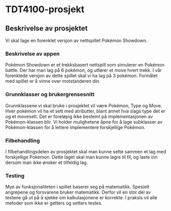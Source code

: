 # TDT4100-prosjekt

## Beskrivelse av prosjektet

Vi skal lage en forenklet versjon av nettspillet Pokémon Showdown.

### Beskrivelse av appen

Pokémon Showdown er et trekksbasert nettspill som simulerer en Pokémon battle. Der har man lag på 6 pokémon, og utfører et move hvert trekk. I vår forenklede versjon av dette spillet skal vi ha lag på 3 pokémon. Formålet med spillet er å vinne over motstanderen din.

### Grunnklasser og brukergrensesnitt

Grunnklassene vi skal bruke i prosjektet vil være Pokémon, Type og Move. Hver pokémon vil ha et sett med atributter, blant annet hva slags type det er og et movesett. Det er foreløpig ikke bestemt på implementasjonen av Pokémon-klassen blir. Vi holder mulighetene åpne for å lage subklasser av Pokémon-klassen for å lettere implementere forskjellige Pokémon.

### Filbehandling

I filbehandlingsdelen av prosjektet skal man kunne sette sammen et lag med forskjellige Pokémon. Dette laget skal man kunne lagre til fil, og laste inn dersom man ikke ønsker et tilfeldig lag.

### Testing

Mye av funksjonaliteten i spillet baserer seg på matematikk. Spesielt angrepene og forsvarene bruker matematikk. Derfor vil en stor del av testene gå ut på å sjekke om kalkulasjonene er korrekte. I praksis vil alle metoder som ikke er getters og setters testes.
